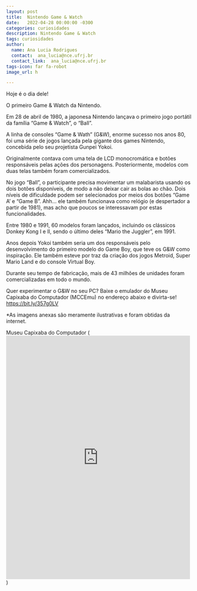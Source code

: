 ```yaml
---
layout: post
title:  Nintendo Game & Watch
date:   2022-04-28 00:00:00 -0300
categories: curiosidades
description: Nintendo Game & Watch 
tags: curiosidades
author:
  name: Ana Lucia Rodrigues
  contact:  ana_lucia@nce.ufrj.br
  contact_link:  ana_lucia@nce.ufrj.br
tags-icon: far fa-robot
image_url: h

---
```



Hoje é o dia dele!


O primeiro Game & Watch da Nintendo.


Em 28 de abril de 1980, a japonesa Nintendo lançava o primeiro jogo portátil da família “Game & Watch”, o “Ball”.


A linha de consoles “Game & Wath” (G&W), enorme sucesso nos anos 80, foi uma série de jogos lançada pela gigante dos games Nintendo, concebida pelo seu projetista Gunpei Yokoi. 


Originalmente contava com uma tela de LCD monocromática e botões responsáveis pelas ações dos personagens. Posteriormente, modelos com duas telas também foram comercializados.


No jogo “Ball”, o participante precisa movimentar um malabarista usando os dois botões disponíveis, de modo a não deixar cair as bolas ao chão. Dois níveis de dificuldade podem ser selecionados por meios dos botões “Game A’ e “Game B”. Ahh... ele também funcionava como relógio (e despertador a partir de 1981), mas acho que poucos se interessavam por estas funcionalidades.


Entre 1980 e 1991, 60 modelos foram lançados, incluindo os clássicos Donkey Kong I e II, sendo o último deles “Mario the Juggler”, em 1991.


Anos depois Yokoi também seria um dos responsáveis pelo desenvolvimento do primeiro modelo do Game Boy, que teve os G&W como inspiração. Ele também esteve por traz da criação dos jogos Metroid, Super Mario Land e do console Virtual Boy. 


Durante seu tempo de fabricação, mais de 43 milhões de unidades foram comercializadas em todo o mundo.


Quer experimentar o G&W no seu PC? Baixe o emulador do Museu Capixaba do Computador (MCCEmu) no endereço abaixo e divirta-se!
https://bit.ly/357g0LV


*As imagens anexas são meramente ilustrativas e foram obtidas da internet.


Museu Capixaba do Computador (<iframe src="https://www.facebook.com/plugins/post.php?href=https%3A%2F%2Fwww.facebook.com%2Fmuseucapixaba%2Fposts%2F530139038783555&show_text=true&width=500" width="500" height="660" style="border:none;overflow:hidden" scrolling="no" frameborder="0" allowfullscreen="true" allow="autoplay; clipboard-write; encrypted-media; picture-in-picture; web-share"></iframe>)
